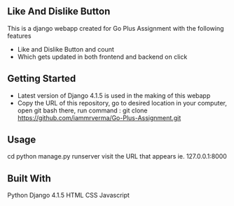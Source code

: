 ## Like And Dislike Button

This is a django webapp created for Go Plus Assignment with the following features
- Like and Dislike Button and count
- Which gets updated in both frontend and backend on click 

## Getting Started
- Latest version of Django 4.1.5 is used in the making of this webapp
- Copy the URL of this repository, go to desired location in your computer, open git bash there, run command :
  git clone https://github.com/iammrverma/Go-Plus-Assignment.git <name you want to give>

## Usage
cd <name you given before>
python manage.py runserver
visit the URL that appears ie. 127.0.0.1:8000

## Built With
Python Django 4.1.5
HTML
CSS
Javascript 
